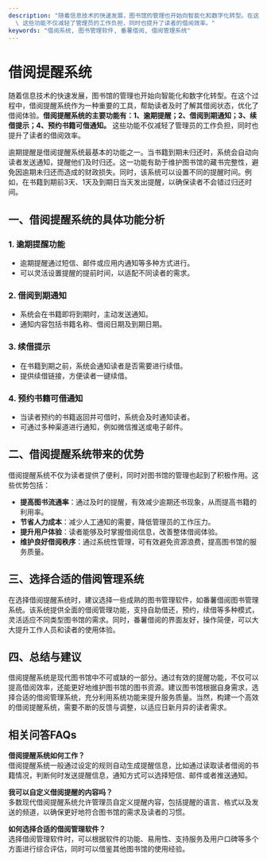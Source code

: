 ```yaml
---
description: "随着信息技术的快速发展，图书馆的管理也开始向智能化和数字化转型。在这个过程中，借阅提醒系统作为一种重要的工具，帮助读者及时了解其借阅状态，优化了借阅体验。**借阅提醒系统的主要功能有：1、逾期提醒；2、借阅到期通知；3、续借提示；4、预约书籍可借通知。**\
  \ 这些功能不仅减轻了管理员的工作负担，同时也提升了读者的借阅效率。"
keywords: "借阅系统, 图书管理软件, 番薯借阅, 借阅管理系统"
---
```

# 借阅提醒系统

随着信息技术的快速发展，图书馆的管理也开始向智能化和数字化转型。在这个过程中，借阅提醒系统作为一种重要的工具，帮助读者及时了解其借阅状态，优化了借阅体验。**借阅提醒系统的主要功能有：1、逾期提醒；2、借阅到期通知；3、续借提示；4、预约书籍可借通知。** 这些功能不仅减轻了管理员的工作负担，同时也提升了读者的借阅效率。

逾期提醒是借阅提醒系统最基本的功能之一。当书籍到期未归还时，系统会自动向读者发送通知，提醒他们及时归还。这一功能有助于维护图书馆的藏书完整性，避免因逾期未归还而造成的财政损失。同时，该系统可以设置不同的提醒时间。例如，在书籍到期前3天、1天及到期日当天发出提醒，以确保读者不会错过归还时间。

## 一、借阅提醒系统的具体功能分析

### 1. 逾期提醒功能
- 逾期提醒通过短信、邮件或应用内通知等多种方式进行。
- 可以灵活设置提醒的提前时间，以适配不同读者的需求。

### 2. 借阅到期通知
- 系统会在书籍即将到期时，主动发送通知。
- 通知内容包括书籍名称、借阅日期及到期日期。

### 3. 续借提示
- 在书籍到期之前，系统会通知读者是否需要进行续借。
- 提供续借链接，方便读者一键续借。

### 4. 预约书籍可借通知
- 当读者预约的书籍返回并可借时，系统会及时通知读者。
- 可通过多种渠道进行通知，例如微信推送或电子邮件。

## 二、借阅提醒系统带来的优势

借阅提醒系统不仅为读者提供了便利，同时对图书馆的管理也起到了积极作用。这些优势包括：

- **提高图书流通率**：通过及时的提醒，有效减少逾期还书现象，从而提高书籍的利用率。
- **节省人力成本**：减少人工通知的需要，降低管理员的工作压力。
- **提升用户体验**：读者能够及时掌握借阅信息，改善整体借阅体验。
- **维护良好借阅秩序**：通过系统性管理，可有效避免资源浪费，提高图书馆的服务质量。

## 三、选择合适的借阅管理系统

在选择借阅提醒系统时，建议选择一些成熟的图书管理软件，如番薯借阅图书管理系统。该系统提供全面的借阅管理功能，支持自助借还，预约，续借等多种模式，灵活适应不同类型图书馆的需求。同时，番薯借阅的界面友好，操作简便，可以大大提升工作人员和读者的使用体验。

## 四、总结与建议

借阅提醒系统是现代图书馆中不可或缺的一部分。通过有效的提醒功能，不仅可以提高借阅效率，还能更好地维护图书馆的图书资源。建议图书馆根据自身需求，选择合适的借阅管理系统，充分利用系统功能来提升服务质量。当然，构建一个高效的借阅提醒系统，需要不断的反馈与调整，以适应日新月异的读者需求。

## 相关问答FAQs

**借阅提醒系统如何工作？**  
借阅提醒系统一般通过设定的规则自动生成提醒信息，比如通过读取读者借阅的书籍情况，判断何时发送提醒信息，通知方式可以选择短信、邮件或者推送通知。

**我可以自定义借阅提醒的内容吗？**  
多数现代借阅提醒系统允许管理员自定义提醒内容，包括提醒的语言、格式以及发送的频道，以确保更好地符合图书馆的需求及读者的习惯。

**如何选择合适的借阅管理软件？**  
选择借阅管理软件时，可以根据软件的功能、易用性、支持服务及用户口碑等多个方面进行综合评估，同时可以借鉴其他图书馆的使用经验。
